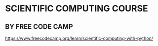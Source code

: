 # SCIENTIFIC COMPUTING COURSE 
## BY FREE CODE CAMP

https://www.freecodecamp.org/learn/scientific-computing-with-python/